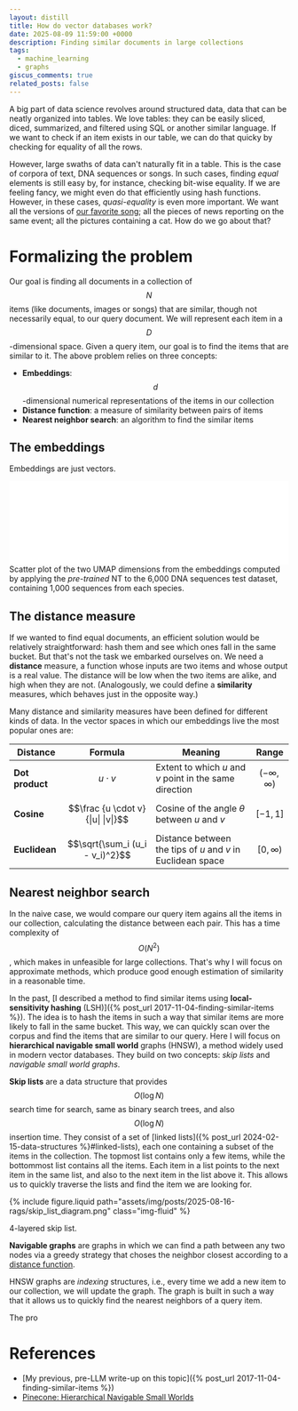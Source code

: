 ```yaml
---
layout: distill
title: How do vector databases work?
date: 2025-08-09 11:59:00 +0000
description: Finding similar documents in large collections
tags:
  - machine_learning
  - graphs
giscus_comments: true
related_posts: false
---
```


A big part of data science revolves around structured data, data that can be neatly organized into tables. We love tables: they can be easily sliced, diced, summarized, and filtered using SQL or another similar language. If we want to check if an item exists in our table, we can do that quicky by checking for equality of all the rows.

However, large swaths of data can't naturally fit in a table. This is the case of corpora of text, DNA sequences or songs. In such cases, finding _equal_ elements is still easy by, for instance, checking bit-wise equality. If we are feeling fancy, we might even do that efficiently using hash functions. However, in these cases, _quasi-equality_ is even more important. We want all the versions of [our favorite song](https://www.youtube.com/watch?v=dQw4w9WgXcQ); all the pieces of news reporting on the same event; all the pictures containing a cat. How do we go about that?

# Formalizing the problem

Our goal is finding all documents in a collection of $$N$$ items (like documents, images or songs) that are similar, though not necessarily equal, to our query document. We will represent each item in a $$D$$-dimensional space. Given a query item, our goal is to find the items that are similar to it. The above problem relies on three concepts:

- **Embeddings**: $$d$$-dimensional numerical representations of the items in our collection
- **Distance function**: a measure of similarity between pairs of items
- **Nearest neighbor search**: an algorithm to find the similar items

## The embeddings

Embeddings are just vectors.

<div class="l-page">
    <iframe src="{{ '/assets/python/2025-08-16-rags/img/posts_umap.html' | relative_url }}" frameborder='0' scrolling='no' width="100%"></iframe>
</div>

<div class="caption">
    Scatter plot of the two UMAP dimensions from the embeddings computed by applying the <em>pre-trained</em> NT to the 6,000 DNA sequences test dataset, containing 1,000 sequences from each species.
</div>

## The distance measure

If we wanted to find equal documents, an efficient solution would be relatively straightforward: hash them and see which ones fall in the same bucket. But that's not the task we embarked ourselves on. We need a **distance** measure, a function whose inputs are two items and whose output is a real value. The distance will be low when the two items are alike, and high when they are not. (Analogously, we could define a **similarity** measures, which behaves just in the opposite way.)

Many distance and similarity measures have been defined for different kinds of data. In the vector spaces in which our embeddings live the most popular ones are:

| Distance        |               Formula               | Meaning                                                     | Range                 |
| --------------- | :---------------------------------: | ----------------------------------------------------------- | --------------------- |
| **Dot product** |            $$u \cdot v$$            | Extent to which $u$ and $v$ point in the same direction     | $$(-\infty, \infty)$$ |
| **Cosine**      | $$\frac {u \cdot v} {\|u\| \|v\|}$$ | Cosine of the angle $\theta$ between $u$ and $v$            | $$[-1, 1]$$           |
| **Euclidean**   |   $$\sqrt{\sum_i (u_i - v_i)^2}$$   | Distance between the tips of $u$ and $v$ in Euclidean space | $$[0, \infty)$$       |

## Nearest neighbor search

In the naive case, we would compare our query item agains all the items in our collection, calculating the distance between each pair. This has a time complexity of $$O(N^2)$$, which makes in unfeasible for large collections. That's why I will focus on approximate methods, which produce good enough estimation of similarity in a reasonable time.

In the past, [I described a method to find similar items using **local-sensitivity hashing** (LSH)]({% post_url 2017-11-04-finding-similar-items %}). The idea is to hash the items in such a way that similar items are more likely to fall in the same bucket. This way, we can quickly scan over the corpus and find the items that are similar to our query. Here I will focus on **hierarchical navigable small world** graphs (HNSW), a method widely used in modern vector databases. They build on two concepts: _skip lists_ and _navigable small world graphs_.

**Skip lists** are a data structure that provides $$O(\log N)$$ search time for search, same as binary search trees, and also $$O(\log N)$$ insertion time. They consist of a set of [linked lists]({% post_url 2024-02-15-data-structures %}#linked-lists), each one containing a subset of the items in the collection. The topmost list contains only a few items, while the bottommost list contains all the items. Each item in a list points to the next item in the same list, and also to the next item in the list above it. This allows us to quickly traverse the lists and find the item we are looking for.

{% include figure.liquid path="assets/img/posts/2025-08-16-rags/skip_list_diagram.png" class="img-fluid" %}

<div class="caption">
    4-layered skip list.
</div>

**Navigable graphs** are graphs in which we can find a path between any two nodes via a greedy strategy that choses the neighbor closest according to a [distance function](#the-distance-measure).


HNSW graphs are _indexing_ structures, i.e., every time we add a new item to our collection, we will update the graph. The graph is built in such a way that it allows us to quickly find the nearest neighbors of a query item.

The pro

# References

- [My previous, pre-LLM write-up on this topic]({% post_url 2017-11-04-finding-similar-items %})
- [Pinecone: Hierarchical Navigable Small Worlds](https://www.pinecone.io/learn/series/faiss/hnsw/)
